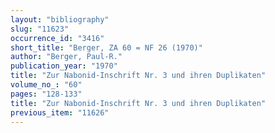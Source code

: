 ```yaml
---
layout: "bibliography"
slug: "11623"
occurrence_id: "3416"
short_title: "Berger, ZA 60 = NF 26 (1970)"
author: "Berger, Paul-R."
publication_year: "1970"
title: "Zur Nabonid-Inschrift Nr. 3 und ihren Duplikaten"
volume_no_: "60"
pages: "128-133"
title: "Zur Nabonid-Inschrift Nr. 3 und ihren Duplikaten"
previous_item: "11626"
---
```

